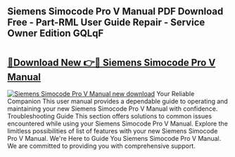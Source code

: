 ## Siemens Simocode Pro V Manual PDF Download Free - Part-RML User Guide Repair - Service Owner Edition GQLqF

# <h2><a href="http://cf19366.oget.top/?id=Siemens+Simocode+Pro+V+Manual">🔗Download New 👉🔴 Siemens Simocode Pro V Manual</a></h2>

[![Siemens Simocode Pro V Manual new download](https://i.imgur.com/5g1atiW.png)](http://cf19366.oget.top/?id=Siemens+Simocode+Pro+V+Manual)
Your Reliable Companion This user manual provides a dependable guide to operating and maintaining your new Siemens Simocode Pro V Manual with confidence. Troubleshooting Guide This section offers solutions to common issues encountered while using your Siemens Simocode Pro V Manual. Explore the limitless possibilities of list of features with your new Siemens Simocode Pro V Manual. We're Here to Guide You Siemens Simocode Pro V Manual. We are committed to providing you with comprehensive support.
